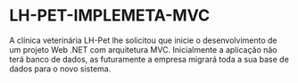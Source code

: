 # LH-PET-IMPLEMETA-MVC
A clínica veterinária LH-Pet lhe solicitou que inicie o desenvolvimento de um projeto Web .NET com arquitetura MVC. Inicialmente a aplicação não terá banco de dados, as futuramente a empresa migrará toda a sua base de dados para o novo sistema.

